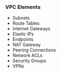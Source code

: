 ### VPC Elements

* Subnets
* Route Tables
* Internet Gateways
* Elastic IPs
* Endpoints
* NAT Gateway
* Peering Connections
* Network ACLs
* Security Groups
* VPNs

 